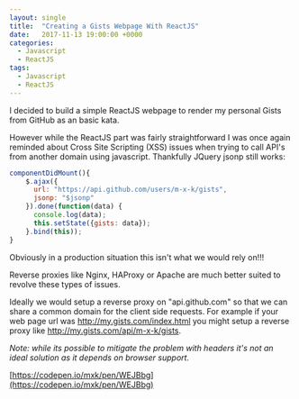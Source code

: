 ```yaml
---
layout: single
title:  "Creating a Gists Webpage With ReactJS"
date:   2017-11-13 19:00:00 +0000
categories:
  - Javascript
  - ReactJS
tags:
  - Javascript
  - ReactJS
---
```


I decided to build a simple ReactJS webpage to render my personal Gists from GitHub as an basic kata.

However while the ReactJS part was fairly straightforward I was once again reminded about Cross Site Scripting (XSS) issues when trying to call API's from another domain using javascript. Thankfully JQuery jsonp still works:

```js
componentDidMount(){
    $.ajax({
      url: "https://api.github.com/users/m-x-k/gists",
      jsonp: "$jsonp"
    }).done(function(data) {
      console.log(data);
      this.setState({gists: data});
    }.bind(this));
}
```

Obviously in a production situation this isn't what we would rely on!!!

Reverse proxies like Nginx, HAProxy or Apache are much better suited to revolve these types of issues.

Ideally we would setup a reverse proxy on "api.github.com" so that we can share a common domain for the client side requests. For example if your web page url was http://my.gists.com/index.html you might setup a reverse proxy like http://my.gists.com/api/m-x-k/gists.

<em>Note: while its possible to mitigate the problem with headers it's not an ideal solution as it depends on browser support.</em>

[https://codepen.io/mxk/pen/WEJBbg](https://codepen.io/mxk/pen/WEJBbg)
